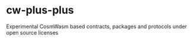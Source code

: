 # cw-plus-plus
Experimental CosmWasm based contracts, packages and protocols under open source licenses

